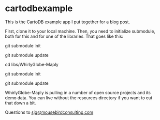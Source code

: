 cartodbexample
==============

This is the CartoDB example app I put together for a blog post.

First, clone it to your local machine.
Then, you need to initialize submodule, both for this and for one of the libraries.
That goes like this:

git submodule init

git submodule update

cd libs/WhirlyGlobe-Maply

git submodule init

git submodule update

WhirlyGlobe-Maply is pulling in a number of open source projects and its demo data.  You can live without the resources directory if you want to cut that down a bit.

Questions to sjg@mousebirdconsulting.com
